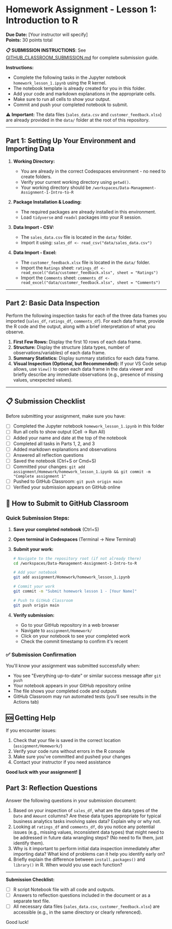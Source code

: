 # Homework Assignment - Lesson 1: Introduction to R

**Due Date:** [Your instructor will specify]  
**Points:** 30 points total

**📋 SUBMISSION INSTRUCTIONS**: See [GITHUB_CLASSROOM_SUBMISSION.md](../../GITHUB_CLASSROOM_SUBMISSION.md) for complete submission guide.

**Instructions:**

*   Complete the following tasks in the Jupyter notebook `homework_lesson_1.ipynb` using the R kernel.
*   The notebook template is already created for you in this folder.
*   Add your code and markdown explanations in the appropriate cells.
*   Make sure to run all cells to show your output.
*   Commit and push your completed notebook to submit.

⚠️ **Important:** The data files (`sales_data.csv` and `customer_feedback.xlsx`) are already provided in the `data/` folder at the root of this repository.

---

## Part 1: Setting Up Your Environment and Importing Data

1.  **Working Directory:**
    *   You are already in the correct Codespaces environment - no need to create folders.
    *   Verify your current working directory using `getwd()`.
    *   Your working directory should be `/workspaces/Data-Management-Assignment-1-Intro-to-R`

2.  **Package Installation & Loading:**
    *   The required packages are already installed in this environment.
    *   Load `tidyverse` and `readxl` packages into your R session.

3.  **Data Import - CSV:**
    *   The `sales_data.csv` file is located in the `data/` folder.
    *   Import it using: `sales_df <- read_csv("data/sales_data.csv")`

4.  **Data Import - Excel:**
    *   The `customer_feedback.xlsx` file is located in the `data/` folder.
    *   Import the `Ratings` sheet: `ratings_df <- read_excel("data/customer_feedback.xlsx", sheet = "Ratings")`
    *   Import the `Comments` sheet: `comments_df <- read_excel("data/customer_feedback.xlsx", sheet = "Comments")`

---

## Part 2: Basic Data Inspection

Perform the following inspection tasks for each of the three data frames you imported (`sales_df`, `ratings_df`, `comments_df`). For each data frame, provide the R code and the output, along with a brief interpretation of what you observe.

1.  **First Few Rows:** Display the first 10 rows of each data frame.
2.  **Structure:** Display the structure (data types, number of observations/variables) of each data frame.
3.  **Summary Statistics:** Display summary statistics for each data frame.
4.  **Visual Inspection (Optional, but Recommended):** If your VS Code setup allows, use `View()` to open each data frame in the data viewer and briefly describe any immediate observations (e.g., presence of missing values, unexpected values).

---

## 📋 Submission Checklist

Before submitting your assignment, make sure you have:

- [ ] Completed the Jupyter notebook `homework_lesson_1.ipynb` in this folder
- [ ] Run all cells to show output (Cell → Run All)
- [ ] Added your name and date at the top of the notebook
- [ ] Completed all tasks in Parts 1, 2, and 3
- [ ] Added markdown explanations and observations
- [ ] Answered all reflection questions
- [ ] Saved the notebook (Ctrl+S or Cmd+S)
- [ ] Committed your changes: `git add assignment/Homework/homework_lesson_1.ipynb && git commit -m "Complete assignment 1"`
- [ ] Pushed to GitHub Classroom: `git push origin main`
- [ ] Verified your submission appears on GitHub online

## 🚀 How to Submit to GitHub Classroom

### Quick Submission Steps:

1. **Save your completed notebook** (Ctrl+S)

2. **Open terminal in Codespaces** (Terminal → New Terminal)

3. **Submit your work:**
   ```bash
   # Navigate to the repository root (if not already there)
   cd /workspaces/Data-Management-Assignment-1-Intro-to-R
   
   # Add your notebook
   git add assignment/Homework/homework_lesson_1.ipynb
   
   # Commit your work
   git commit -m "Submit homework lesson 1 - [Your Name]"
   
   # Push to GitHub Classroom
   git push origin main
   ```

4. **Verify submission:**
   - Go to your GitHub repository in a web browser
   - Navigate to `assignment/Homework/`
   - Click on your notebook to see your completed work
   - Check the commit timestamp to confirm it's recent

### ✅ Submission Confirmation
You'll know your assignment was submitted successfully when:
- You see "Everything up-to-date" or similar success message after `git push`
- Your notebook appears in your GitHub repository online
- The file shows your completed code and outputs
- GitHub Classroom may run automated tests (you'll see results in the Actions tab)

## 🆘 Getting Help

If you encounter issues:
1. Check that your file is saved in the correct location (`assignment/Homework/`)
2. Verify your code runs without errors in the R console
3. Make sure you've committed and pushed your changes
4. Contact your instructor if you need assistance

**Good luck with your assignment! 🎯**

## Part 3: Reflection Questions

Answer the following questions in your submission document:

1.  Based on your inspection of `sales_df`, what are the data types of the `Date` and `Amount` columns? Are these data types appropriate for typical business analytics tasks involving sales data? Explain why or why not.
2.  Looking at `ratings_df` and `comments_df`, do you notice any potential issues (e.g., missing values, inconsistent data types) that might need to be addressed in future data wrangling steps? (No need to fix them, just identify them).
3.  Why is it important to perform initial data inspection immediately after importing data? What kind of problems can it help you identify early on?
4.  Briefly explain the difference between `install.packages()` and `library()` in R. When would you use each function?

---

**Submission Checklist:**

*   [ ] R script Notebook file with all code and outputs.
*   [ ] Answers to reflection questions included in the document or as a separate text file.
*   [ ] All necessary data files (`sales_data.csv`, `customer_feedback.xlsx`) are accessible (e.g., in the same directory or clearly referenced).

Good luck!


